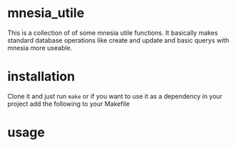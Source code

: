 # mnesia_utile
This is a collection of of some mnesia utile functions. It basically makes standard database operations like create and update and basic querys with mnesia more useable.

# installation
Clone it and just run `make` or if you want to use it as a dependency in your project add the following to
your Makefile


# usage


